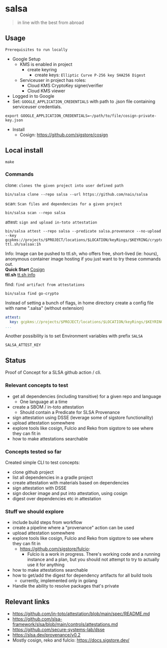 # salsa

> in line with the best from abroad

## Usage

`Prerequisites to run locally`

* Google Setup
    * KMS is enabled in project
        * create keyring
            * create keys: `Elliptic Curve P-256 key SHA256 Digest`
    * Serviceuser in project has roles:
        * Cloud KMS CryptoKey signer/verifier
        * Cloud KMS viewer
* Logged in to Google
* Set: `GOOGLE_APPLICATION_CREDENTIALS` with path to .json file containing serviceuser credentials.

```text
export GOOGLE_APPLICATION_CREDENTIALS=~/path/to/file/cosign-private-key.json
```

* Install
    * Cosign: https://github.com/sigstore/cosign

## Local install

```
make
```

### Commands

clone: `clones the given project into user defined path`

```
bin/salsa clone --repo salsa --url https://github.com/nais/salsa
```

scan: `Scan files and dependencies for a given project`

```
bin/salsa scan --repo salsa
```

attest: `sign and upload in-toto attestation`

```
bin/salsa attest --repo salsa --predicate salsa.provenance --no-upload --key gcpkms://projects/$PROJECT/locations/$LOCATION/keyRings/$KEYRING/cryptoKeys/$KEY/versions/$KEY_VERSION  ttl.sh/salsax:1h
```

Info:
Image can be pushed to ttl.sh, who offers free, short-lived (ie: hours), anonymous container image hosting if you just
want to try these commands out.  
**Quick Start** [Cosign](https://github.com/sigstore/cosign#quick-start)  
**ttl.sh** [tt.sh info](https://ttl.sh/)

find: `find artifact from attestations`

```
bin/salsa find go-crypto
```

Instead of setting a bunch of flags, in home directory create a config file with name ".salsa" (without extension)

```yml
attest:
  key: gcpkms://projects/$PROJECT/locations/$LOCATION/keyRings/$KEYRING/cryptoKeys/$KEY/versions/$KEY_VERSION
...
```

Another possibility is to set Environment variables with prefix `SALSA`

```
SALSA_ATTEST_KEY
```

## Status

Proof of Concept for a SLSA github action / cli.

### Relevant concepts to test

* get all dependencies (including transitive) for a given repo and language
    * One language at a time
* create a SBOM / in-toto attestation
    * Should contain a Predicate for SLSA Provenance
* sign attestation using DSSE (leverage some of sigstore functionality)
* upload attestation somewhere
* explore tools like cosign, Fulcio and Reko from sigstore to see where they can fit in
* how to make attestations searchable

### Concepts tested so far

Created simple CLI to test concepts:

* clone github project
* list all dependencies in a gradle project
* create attestation with materials based on dependencies
* sign attestation with DSSE
* sign docker image and put into attestation, using cosign
* digest over dependencies etc in attestation

### Stuff we should explore

* include build steps from workflow
* create a pipeline where a "provenance" action can be used
* upload attestation somewhere
* explore tools like cosign, Fulcio and Reko from sigstore to see where they can fit in
    * https://github.com/sigstore/fulcio:
        * Fulcio is a work in progress. There's working code and a running instance and a plan, but you should not
          attempt to try to actually use it for anything
* how to make attestations searchable
* how to get/add the digest for dependency artifacts for all build tools
    * currently, implemented only in golang
* Handle the ability to resolve packages that's private

## Relevant links

* https://github.com/in-toto/attestation/blob/main/spec/README.md
* https://github.com/slsa-framework/slsa/blob/main/controls/attestations.md
* https://github.com/secure-systems-lab/dsse
* https://slsa.dev/provenance/v0.2
* Mostly cosign, reko and fulcio: https://docs.sigstore.dev/
